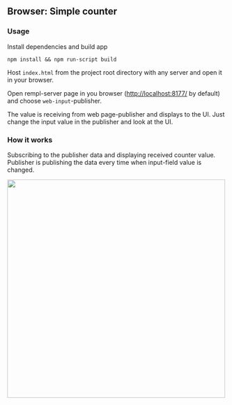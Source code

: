 ## Browser: Simple counter

### Usage

Install dependencies and build app

```
npm install && npm run-script build
```

Host `index.html` from the project root directory with any server and open it in your browser.

Open rempl-server page in you browser ([http://localhost:8177/](http://localhost:8177/) by default) and choose `web-input`-publisher.

The value is receiving from web page-publisher and displays to the UI. Just change the input value in the publisher and look at the UI.

### How it works

Subscribing to the publisher data and displaying received counter value. Publisher is publishing the data every time when input-field value is changed.

<img src="https://cloud.githubusercontent.com/assets/6654581/23896931/4641ac14-08bc-11e7-8f12-516aae853183.gif" width="500px"/>
